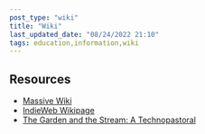 ```yaml
---
post_type: "wiki" 
title: "Wiki"
last_updated_date: "08/24/2022 21:10"
tags: education,information,wiki
---
```


## Resources

- [Massive Wiki](https://massive.wiki/)
- [IndieWeb Wikipage](https://indieweb.org/wiki-page)
- [The Garden and the Stream: A Technopastoral](https://hapgood.us/2015/10/17/the-garden-and-the-stream-a-technopastoral/)